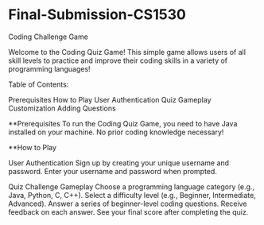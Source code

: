 # Final-Submission-CS1530
Coding Challenge Game

Welcome to the Coding Quiz Game! This simple game allows users of all skill levels to practice and improve their coding skills in a variety of programming languages!

Table of Contents:

Prerequisites
How to Play
User Authentication
Quiz Gameplay
Customization
Adding Questions

**Prerequisites
To run the Coding Quiz Game, you need to have Java installed on your machine.
No prior coding knowledge necessary!

**How to Play

  User Authentication
Sign up by creating your unique username and password.
Enter your username and password when prompted.

  Quiz Challenge Gameplay
Choose a programming language category (e.g., Java, Python, C, C++).
Select a difficulty level (e.g., Beginner, Intermediate, Advanced).
Answer a series of beginner-level coding questions.
Receive feedback on each answer.
See your final score after completing the quiz.
